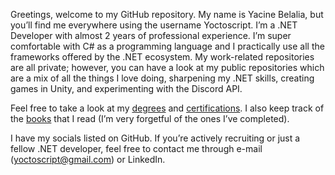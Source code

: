 Greetings, welcome to my GitHub repository. My name is Yacine Belalia, but you’ll find me everywhere using the username Yoctoscript. I’m a .NET Developer with almost 2 years of professional experience. I’m super comfortable with C# as a programming language and I practically use all the frameworks offered by the .NET ecosystem. My work-related repositories are all private; however, you can have a look at my public repositories which are a mix of all the things I love doing, sharpening my .NET skills, creating games in Unity, and experimenting with the Discord API.

  

Feel free to take a look at my [degrees](https://github.com/yoctoscript/yoctoscript/tree/main/Degrees) and [certifications](https://github.com/yoctoscript/yoctoscript/tree/main/Certifications). I also keep track of the [books](https://github.com/yoctoscript/yoctoscript/tree/main/Books) that I read (I’m very forgetful of the ones I’ve completed).

  

I have my socials listed on GitHub. If you’re actively recruiting or just a fellow .NET developer, feel free to contact me through e-mail (yoctoscript@gmail.com) or LinkedIn.